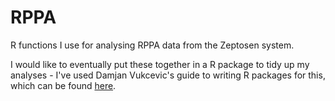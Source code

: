 # RPPA
R functions I use for analysing RPPA data from the Zeptosen system.

I would like to eventually put these together in a R package to tidy up my analyses - I've used Damjan Vukcevic's guide to writing R packages for this, which can be found [here](http://damjan.vukcevic.net/2016/09/20/writing-and-managing-r-packages/).

